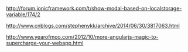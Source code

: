 


http://forum.ionicframework.com/t/show-modal-based-on-localstorage-variable/174/2

http://www.cnblogs.com/stephenykk/archive/2014/06/30/3817063.html

http://www.yearofmoo.com/2012/10/more-angularjs-magic-to-supercharge-your-webapp.html